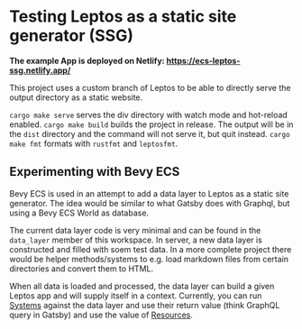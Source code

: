 # Testing Leptos as a static site generator (SSG)

**The example App is deployed on Netlify: https://ecs-leptos-ssg.netlify.app/**

This project uses a custom branch of Leptos to be able to directly serve the output directory as a static website.

`cargo make serve` serves the div directory with watch mode and hot-reload enabled.
`cargo make build` builds the project in release. The output will be in the `dist` directory and the command will not serve it, but quit instead.
`cargo make fmt` formats with `rustfmt` and `leptosfmt`.

## Experimenting with Bevy ECS

Bevy ECS is used in an attempt to add a data layer to Leptos as a static site generator.
The idea would be similar to what Gatsby does with Graphql, but using a Bevy ECS World as database.

The current data layer code is very minimal and can be found in the `data_layer` member of this workspace. In server, a new data layer is constructed and filled with soem test data. In a more complete project there would be helper methods/systems to e.g. load markdown files from certain directories and convert them to HTML.

When all data is loaded and processed, the data layer can build a given Leptos app and will supply itself in a context. Currently, you can run [Systems][bevy_systems] against the data layer and use their return value (think GraphQL query in Gatsby) and use the value of [Resources][bevy_resources].


[bevy_systems]: https://bevy-cheatbook.github.io/programming/systems.html?highlight=system#systems
[bevy_resources]: https://bevy-cheatbook.github.io/programming/res.html